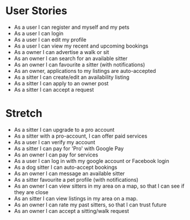# User Stories

- As a user I can register and myself and my pets
- As a user I can login
- As a user I can edit my profile
- As a user I can view my recent and upcoming bookings
- As a owner I can advertise a walk or sit
- As an owner I can search for an available sitter
- As an owner I can favourite a sitter (with notifications)
- As an owner, applications to my listings are auto-accepted
- As a sitter I can create/edit an availability listing
- As a sitter I can apply to an owner post
- As a sitter I can accept a request


# Stretch
- As a sitter I can upgrade to a pro account
- As a sitter with a pro-account, I can offer paid services
- As a user I can verify my account
- As a sitter I can pay for 'Pro' with Google Pay
- As an owner I can pay for services
- As a user I can log in with my google account or Facebook login
- As a dog sitter I can auto-accept bookings
- As an owner I can message an available sitter
- As a sitter favourite a pet profile (with notifications)
- As an owner I can view sitters in my area on a map, so that I can see if they are close
- As an sitter I can view listings in my area on a map.
- As an owner I can rate my past sitters, so that I can trust future 
- As an owner I can accept a sitting/walk request
